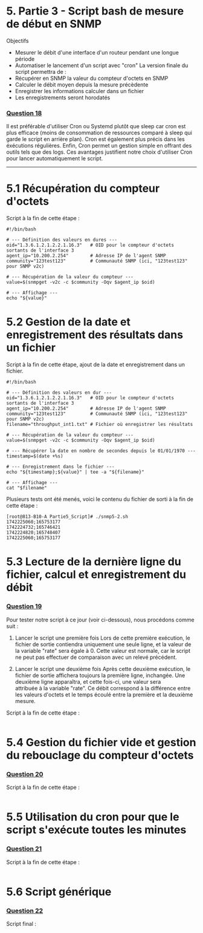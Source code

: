 # 5. Partie 3 - Script bash de mesure de début en SNMP
Objectifs
- Mesurer le débit d'une interface d'un routeur pendant une longue période
- Automatiser le lancement d'un script avec "cron"
La version finale du script permettra de :
- Récupérer en SNMP la valeur du compteur d'octets en SNMP
- Calculer le débit moyen depuis la mesure précèdente
- Enregistrer les informations calculer dans un fichier
- Les enregistrements seront horodatés


### <u> Question 18 </u>
Il est préférable d'utiliser Cron ou Systemd plutôt que sleep car cron est plus efficace (moins de consommation de ressources comparé à sleep qui garde le script en arrière plan). Cron est également plus précis dans les éxécutions régulières.
Enfin, Cron permet un gestion simple en offrant des outils tels que des logs. Ces avantages justifient notre choix d'utiliser Cron pour lancer automatiquement le script.

**************************************************
# 5.1 Récupération du compteur d'octets
Script à la fin de cette étape :
```
#!/bin/bash

# --- Définition des valeurs en dures ---
oid="1.3.6.1.2.1.2.2.1.16.3"   # OID pour le compteur d'octets sortants de l'interface 3
agent_ip="10.200.2.254"        # Adresse IP de l'agent SNMP
community="123test123"         # Communauté SNMP (ici, "123test123" pour SNMP v2c)

# --- Récupération de la valeur du compteur ---
value=$(snmpget -v2c -c $community -Oqv $agent_ip $oid)

# --- Affichage ---
echo "${value}"
```


# 5.2 Gestion de la date et enregistrement des résultats dans un fichier
Script à la fin de cette étape, ajout de la date et enregistrement dans un fichier.
```
#!/bin/bash

# --- Définition des valeurs en dur ---
oid="1.3.6.1.2.1.2.2.1.16.3"   # OID pour le compteur d'octets sortants de l'interface 3
agent_ip="10.200.2.254"        # Adresse IP de l'agent SNMP
community="123test123"         # Communauté SNMP (ici, "123test123" pour SNMP v2c)
filename="throughput_int1.txt" # Fichier où enregistrer les résultats

# --- Récupération de la valeur du compteur ---
value=$(snmpget -v2c -c $community -Oqv $agent_ip $oid)

# --- Récupérer la date en nombre de secondes depuis le 01/01/1970 ---
timestamp=$(date +%s)

# --- Enregistrement dans le fichier ---
echo "${timestamp};${value}" | tee -a "${filename}"

# --- Affichage ---
cat "$filename"
```
Plusieurs tests ont été menés, voici le contenu du fichier de sorti à la fin de cette étape :
```
[root@813-B10-A Partie5_Script]# ./snmp5-2.sh 
1742225060;165753177
1742224732;165746421
1742224820;165748407
1742225060;165753177
```


# 5.3 Lecture de la dernière ligne du fichier, calcul et enregistrement du débit
### <u> Question 19 </u>
Pour tester notre script à ce jour (voir ci-dessous), nous procédons comme suit :

1) Lancer le script une première fois
   Lors de cette première exécution, le fichier de sortie contiendra uniquement une seule ligne, et la valeur de la variable "rate" sera égale à 0. Cette valeur est 
   normale, car le script ne peut pas effectuer de comparaison avec un relevé précédent.

2) Lancer le script une deuxième fois
   Après cette deuxième exécution, le fichier de sortie affichera toujours la première ligne, inchangée. Une deuxième ligne apparaîtra, et cette fois-ci, une valeur sera  
   attribuée à la variable "rate". Ce débit correspond à la différence entre les valeurs d'octets et le temps écoulé entre la première et la deuxième mesure.

Script à la fin de cette étape :
```
```

# 5.4 Gestion du fichier vide et gestion du rebouclage du compteur d'octets
### <u> Question 20 </u>

Script à la fin de cette étape :
```
```

# 5.5 Utilisation du cron pour que le script s'exécute toutes les minutes
### <u> Question 21 </u>

Script à la fin de cette étape :
```
```

# 5.6 Script générique
### <u> Question 22 </u>

Script final :
```
```
